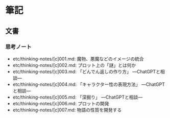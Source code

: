 # 筆記
## 文書
### 思考ノート
- etc/thinking-notes/[c]001.md: 魔物、悪魔などのイメージの統合
- etc/thinking-notes/[c]002.md: プロット上の「謎」とは何か
- etc/thinking-notes/[c]003.md: 「どんでん返しの作り方」 ―ChatGPTと相談―
- etc/thinking-notes/[c]004.md: 「キャラクター性の表現方法」 ―ChatGPTと相談―
- etc/thinking-notes/[c]005.md: 「深掘り」 ―ChatGPTと相談―
- etc/thinking-notes/[c]006.md: プロットの開発
- etc/thinking-notes/[c]007.md: 物語の性質を開発する
